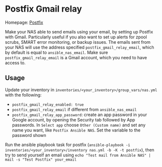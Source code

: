 # Postfix Gmail relay

Homepage: [Postfix](https://www.postfix.org/)

Make your NAS able to send emails using your email, by setting up Postfix with Gmail. Particularly useful if you also want to set up alerts for zpool scrubs, SMART error monitoring, or backup issues. The emails sent from your NAS will use the address specified `postfix_gmail_relay_email`, which by default is equal to `ansible_nas_email`. Make sure `postfix_gmail_relay_email` is a Gmail account, which you need to have access to.

## Usage

Update your inventory in `inventories/<your_inventory>/group_vars/nas.yml` with the following:

- `postfix_gmail_relay_enabled: true`
- `postfix_gmail_relay_email` if different from `ansible_nas_email`
- `postfix_gmail_relay_app_password`: create an app password in your Google account, by opening the Security tab followed by App passwords. In `Select app` choose `Other (Custom name)` and set any name you want, like `Postfix Ansible NAS`. Set the variable to the password shown

Run the ansible playbook task for postfix (`ansible-playbook -i inventories/<your_inventory>/inventory nas.yml -b -K -t postfix`), then try to send yourself an email using `echo "Test mail from Ansible NAS" | mail -s "Test Postfix" your_email`
